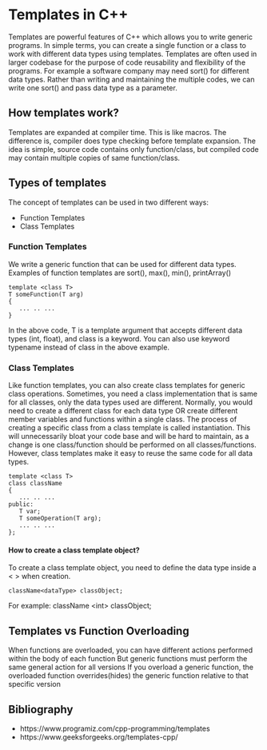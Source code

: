 <h1>Templates in C++</h1>
Templates are powerful features of C++ which allows you to write generic programs. 
In simple terms, you can create a single function or a class to work with different data types using templates.
Templates are often used in larger codebase for the purpose of code reusability and flexibility of the programs.
For example a software company may need sort() for different data types. 
Rather than writing and maintaining the multiple codes, we can write one sort() and pass data type as a parameter.

<h2>How templates work?</h2>
Templates are expanded at compiler time. This is like macros. 
The difference is, compiler does type checking before template expansion. 
The idea is simple, source code contains only function/class, but compiled code may contain multiple copies of same function/class.

<h2>Types of templates</h2>
The concept of templates can be used in two different ways:
<ul><li>Function Templates</li>
<li>Class Templates</li></ul>

<h3>Function Templates</h3>
We write a generic function that can be used for different data types. Examples of function templates are sort(), max(), min(), printArray()

```
template <class T>
T someFunction(T arg)
{
   ... .. ...
}
```
In the above code, T is a template argument that accepts different data types (int, float), and class is a keyword.
You can also use keyword typename instead of class in the above example.

<h3>Class Templates</h3>
Like function templates, you can also create class templates for generic class operations.
Sometimes, you need a class implementation that is same for all classes, only the data types used are different.
Normally, you would need to create a different class for each data type OR create different member variables and functions within a single class.
The process of creating a specific class from a class template is called instantiation.
This will unnecessarily bloat your code base and will be hard to maintain, as a change is one class/function should be performed on all classes/functions.
However, class templates make it easy to reuse the same code for all data types.

```
template <class T>
class className
{
   ... .. ...
public:
   T var;
   T someOperation(T arg);
   ... .. ...
};
```
<h4>How to create a class template object?</h4>
To create a class template object, you need to define the data type inside a < > when creation.

`className<dataType> classObject;`

For example: className \<int\> classObject;

<h2>Templates vs Function Overloading</h2>
When functions are overloaded, you can have different actions performed within the body of each function
But generic functions must perform the same general action for all versions
If you overload a generic function, the overloaded function overrides(hides) the generic function relative to that specific version

<h2>Bibliography</h2>
<ul><li>https://www.programiz.com/cpp-programming/templates</li>
<li>https://www.geeksforgeeks.org/templates-cpp/</li></ul>
